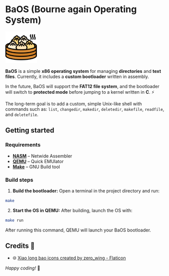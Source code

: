 # BaOS (Bourne again Operating System)

<img src="assets/bao.png" alt="bao" width="100px">

**BaOS** is a simple **x86 operating system** for managing **directories** and **text files**.
Currently, it includes a **custom bootloader** written in assembly.

In the future, BaOS will support the **FAT12 file system**, and the bootloader will switch to **protected mode** before jumping to a kernel written in **C**. ⚡

The long-term goal is to add a custom, simple Unix-like shell with commands such as: `list`, `changedir`, `makedir`, `deletedir`, `makefile`, `readfile`, and `deletefile`.

## Getting started

### Requirements

- **[NASM](https://www.nasm.us/)** – Netwide Assembler
- **[QEMU](https://www.qemu.org/)** – Quick EMUlator
- **[Make](https://www.gnu.org/software/make/)** – GNU Build tool

### Build steps

1. **Build the bootloader:** Open a terminal in the project directory and run:

```bash
make
```

2. **Start the OS in QEMU:** After building, launch the OS with:

```bash
make run
```

After running this command, QEMU will launch your BaOS bootloader.

## Credits 🙏

- 🌐 <a href="https://www.flaticon.com/free-icons/xiao-long-bao" title="xiao long bao icons">Xiao long bao icons created by zero_wing - Flaticon</a>

_Happy coding!_ 🚀

